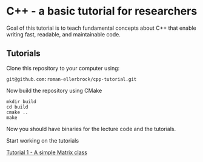 # C++ - a basic tutorial for researchers

Goal of this tutorial is to teach fundamental concepts about C++ that enable writing fast,
readable, and maintainable code.

## Tutorials
Clone this repository to your computer using:
```
git@github.com:roman-ellerbrock/cpp-tutorial.git
```
Now build the repository using CMake
```
mkdir build
cd build
cmake ..
make
```
Now you should have binaries for the lecture code and the tutorials.

Start working on the tutorials

   [Tutorial 1 - A simple Matrix class](./tutorial-1/tutorial-1.md)


